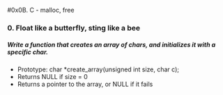 #0x0B. C - malloc, free

### 0. Float like a butterfly, sting like a bee

##### Write a function that creates an array of chars, and initializes it with a specific char.
- Prototype: char *create_array(unsigned int size, char c);
- Returns NULL if size = 0
- Returns a pointer to the array, or NULL if it fails
